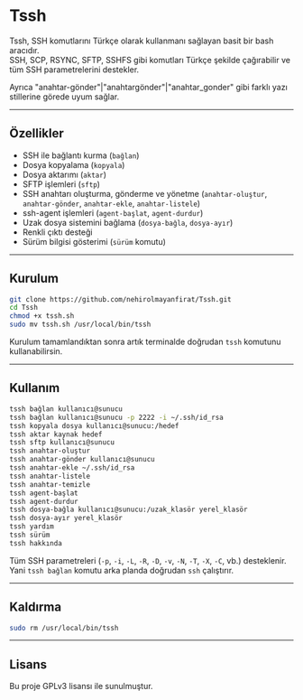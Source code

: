 # Tssh

Tssh, SSH komutlarını Türkçe olarak kullanmanı sağlayan basit bir bash aracıdır.  
SSH, SCP, RSYNC, SFTP, SSHFS gibi komutları Türkçe şekilde çağırabilir ve tüm SSH parametrelerini destekler.

Ayrıca "anahtar-gönder"|"anahtargönder"|"anahtar_gonder" gibi farklı yazı stillerine görede uyum sağlar.

---

## Özellikler

- SSH ile bağlantı kurma (`bağlan`)
- Dosya kopyalama (`kopyala`)
- Dosya aktarımı (`aktar`)
- SFTP işlemleri (`sftp`)
- SSH anahtarı oluşturma, gönderme ve yönetme (`anahtar-oluştur`, `anahtar-gönder`, `anahtar-ekle`, `anahtar-listele`)
- ssh-agent işlemleri (`agent-başlat`, `agent-durdur`)
- Uzak dosya sistemini bağlama (`dosya-bağla`, `dosya-ayır`)
- Renkli çıktı desteği
- Sürüm bilgisi gösterimi (`sürüm` komutu)

---

## Kurulum

```bash
git clone https://github.com/nehirolmayanfirat/Tssh.git
cd Tssh
chmod +x tssh.sh
sudo mv tssh.sh /usr/local/bin/tssh
````

Kurulum tamamlandıktan sonra artık terminalde doğrudan `tssh` komutunu kullanabilirsin.

---

## Kullanım

```bash
tssh bağlan kullanıcı@sunucu
tssh bağlan kullanıcı@sunucu -p 2222 -i ~/.ssh/id_rsa
tssh kopyala dosya kullanıcı@sunucu:/hedef
tssh aktar kaynak hedef
tssh sftp kullanıcı@sunucu
tssh anahtar-oluştur
tssh anahtar-gönder kullanıcı@sunucu
tssh anahtar-ekle ~/.ssh/id_rsa
tssh anahtar-listele
tssh anahtar-temizle
tssh agent-başlat
tssh agent-durdur
tssh dosya-bağla kullanıcı@sunucu:/uzak_klasör yerel_klasör
tssh dosya-ayır yerel_klasör
tssh yardım
tssh sürüm
tssh hakkında
```

Tüm SSH parametreleri (`-p`, `-i`, `-L`, `-R`, `-D`, `-v`, `-N`, `-T`, `-X`, `-C`, vb.) desteklenir.
Yani `tssh bağlan` komutu arka planda doğrudan `ssh` çalıştırır.

---

## Kaldırma

```bash
sudo rm /usr/local/bin/tssh
```

---

## Lisans

Bu proje GPLv3 lisansı ile sunulmuştur.
